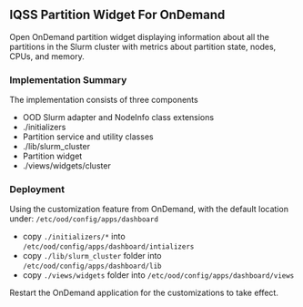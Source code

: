 ## IQSS Partition Widget For OnDemand
Open OnDemand partition widget displaying information about all the partitions in the Slurm cluster with metrics about partition state, nodes, CPUs, and memory.


### Implementation Summary
The implementation consists of three components
- OOD Slurm adapter and NodeInfo class extensions
- ./initializers
- Partition service and utility classes
- ./lib/slurm_cluster
- Partition widget
- ./views/widgets/cluster

### Deployment
Using the customization feature from OnDemand, with the default location under: `/etc/ood/config/apps/dashboard`
- copy `./initializers/*` into `/etc/ood/config/apps/dashboard/intializers`
- copy `./lib/slurm_cluster` folder into `/etc/ood/config/apps/dashboard/lib`
- copy `./views/widgets` folder into `/etc/ood/config/apps/dashboard/views`

Restart the OnDemand application for the customizations to take effect.